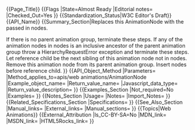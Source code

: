 {{Page_Title}}
{{Flags
|State=Almost Ready
|Editorial notes=
|Checked_Out=Yes
}}
{{Standardization_Status|W3C Editor's Draft}}
{{API_Name}}
{{Summary_Section|Replaces this AnimationNode with the passed in nodes.

If there is no parent animation group, terminate these steps.
If any of the animation nodes in nodes is an inclusive ancestor of the parent animation group throw a HierarchyRequestError exception and terminate these steps.
Let reference child be the next sibling of this animation node not in nodes.
Remove this animation node from its parent animation group.
Insert nodes before reference child.
}}
{{API_Object_Method
|Parameters=
|Method_applies_to=apis/web animations/AnimationNode
|Example_object_name=
|Return_value_name=
|Javascript_data_type=
|Return_value_description=
}}
{{Examples_Section
|Not_required=No
|Examples=
}}
{{Notes_Section
|Usage=
|Notes=
|Import_Notes=
}}
{{Related_Specifications_Section
|Specifications=
}}
{{See_Also_Section
|Manual_links=
|External_links=
|Manual_sections=
}}
{{Topics|Web Animations}}
{{External_Attribution
|Is_CC-BY-SA=No
|MDN_link=
|MSDN_link=
|HTML5Rocks_link=
}}